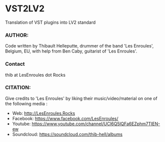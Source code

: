 # VST2LV2
Translation of VST plugins into LV2 standard


### AUTHOR: 

Code written by Thibault Helleputte, drummer of the band 'Les Enroules', Belgium, EU, with help from Ben Caby, guitarist of 'Les Enroules'.

### Contact

thib at LesEnroules dot Rocks

### CITATION: 

Give credits to 'Les Enroules' by liking their music/video/material on one of the following media :
* Web: http://LesEnroules.Rocks
* Facebook: https://www.facebook.com/LesEnroules/
* Youtube: https://www.youtube.com/channel/UCl6Q5lQFa6EZphm7TIEN-ew
* Soundcloud: https://soundcloud.com/thib-hell/albums
